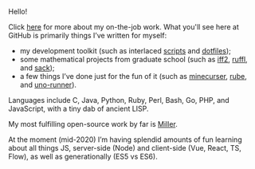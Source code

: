 Hello!

Click [here](http://johnkerl.org/kerl-resume.pdf) for more about my on-the-job work. What you'll see here at GitHub is primarily things I’ve written for myself:

* my development toolkit (such as interlaced [scripts](https://github.com/johnkerl/scripts) and [dotfiles](https://github.com/johnkerl/dotfiles));
* some mathematical projects from graduate school (such as [iff2](https://github.com/johnkerl/iff2), [ruffl](https://github.com/johnkerl/ruffl), and [sack](https://github.com/johnkerl/sack));
* a few things I’ve done just for the fun of it (such as [minecurser](https://github.com/johnkerl/minecurser), [rube](https://github.com/johnkerl/rube), and [uno-runner](https://github.com/johnkerl/uno-runner)).

Languages include C, Java, Python, Ruby, Perl, Bash, Go, PHP, and JavaScript, with a tiny dab of ancient LISP.

My most fulfilling open-source work by far is [Miller](https://github.com/johnkerl/miller).

At the moment (mid-2020) I’m having splendid amounts of fun learning about all things JS, server-side (Node) and client-side (Vue, React, TS, Flow), as well as generationally (ES5 vs ES6). 
